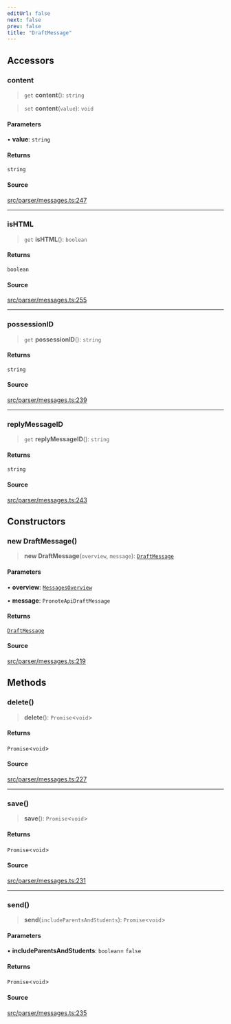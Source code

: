 ```yaml
---
editUrl: false
next: false
prev: false
title: "DraftMessage"
---
```


## Accessors

### content

> `get` **content**(): `string`

> `set` **content**(`value`): `void`

#### Parameters

• **value**: `string`

#### Returns

`string`

#### Source

[src/parser/messages.ts:247](https://github.com/Gabriel29306/Pawnote/blob/a2552cd7208db339c299a04178513054cceb5849/src/parser/messages.ts#L247)

***

### isHTML

> `get` **isHTML**(): `boolean`

#### Returns

`boolean`

#### Source

[src/parser/messages.ts:255](https://github.com/Gabriel29306/Pawnote/blob/a2552cd7208db339c299a04178513054cceb5849/src/parser/messages.ts#L255)

***

### possessionID

> `get` **possessionID**(): `string`

#### Returns

`string`

#### Source

[src/parser/messages.ts:239](https://github.com/Gabriel29306/Pawnote/blob/a2552cd7208db339c299a04178513054cceb5849/src/parser/messages.ts#L239)

***

### replyMessageID

> `get` **replyMessageID**(): `string`

#### Returns

`string`

#### Source

[src/parser/messages.ts:243](https://github.com/Gabriel29306/Pawnote/blob/a2552cd7208db339c299a04178513054cceb5849/src/parser/messages.ts#L243)

## Constructors

### new DraftMessage()

> **new DraftMessage**(`overview`, `message`): [`DraftMessage`](/api/classes/draftmessage/)

#### Parameters

• **overview**: [`MessagesOverview`](/api/classes/messagesoverview/)

• **message**: `PronoteApiDraftMessage`

#### Returns

[`DraftMessage`](/api/classes/draftmessage/)

#### Source

[src/parser/messages.ts:219](https://github.com/Gabriel29306/Pawnote/blob/a2552cd7208db339c299a04178513054cceb5849/src/parser/messages.ts#L219)

## Methods

### delete()

> **delete**(): `Promise`\<`void`\>

#### Returns

`Promise`\<`void`\>

#### Source

[src/parser/messages.ts:227](https://github.com/Gabriel29306/Pawnote/blob/a2552cd7208db339c299a04178513054cceb5849/src/parser/messages.ts#L227)

***

### save()

> **save**(): `Promise`\<`void`\>

#### Returns

`Promise`\<`void`\>

#### Source

[src/parser/messages.ts:231](https://github.com/Gabriel29306/Pawnote/blob/a2552cd7208db339c299a04178513054cceb5849/src/parser/messages.ts#L231)

***

### send()

> **send**(`includeParentsAndStudents`): `Promise`\<`void`\>

#### Parameters

• **includeParentsAndStudents**: `boolean`= `false`

#### Returns

`Promise`\<`void`\>

#### Source

[src/parser/messages.ts:235](https://github.com/Gabriel29306/Pawnote/blob/a2552cd7208db339c299a04178513054cceb5849/src/parser/messages.ts#L235)
